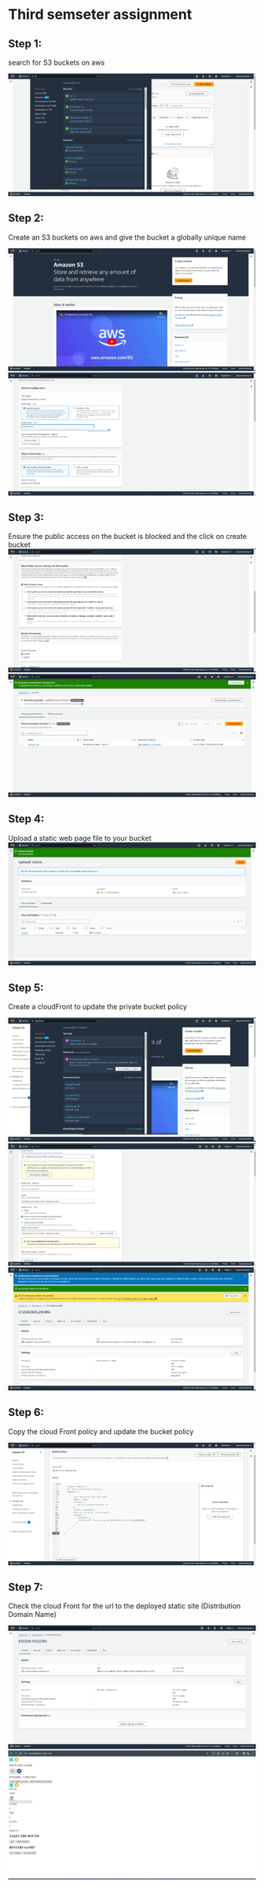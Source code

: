 # Third semseter assignment

## Step 1:

search for S3 buckets on aws

![](/juliana/1.png)

## Step 2:

Create an S3 buckets on aws and give the bucket a globally unique name

![](/juliana/2.png)
![](/juliana/3.png)

## Step 3:

Ensure the public access on the bucket is blocked and the click on create bucket
![](/juliana/4.png)
![](/juliana/5.png)

## Step 4:

Upload a static web page file to your bucket
![](/juliana/18.png)

## Step 5:

Create a cloudFront to update the private bucket policy

![](/juliana/13.png)
![](/juliana/14.png)
![](/juliana/15.png)

## Step 6:

Copy the cloud Front policy and update the bucket policy

![](/juliana/16.png)

## Step 7:

Check the cloud Front for the url to the deployed static site (Distribution Domain Name)

![](/juliana/19.png)
![](/juliana/20.png)
